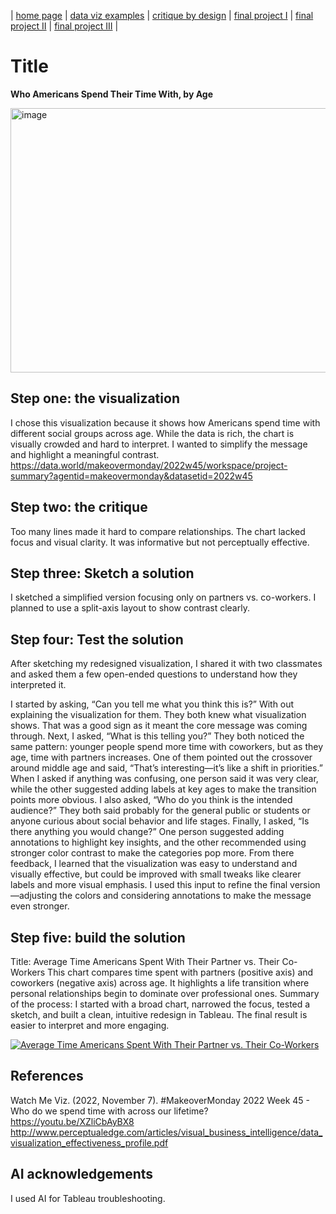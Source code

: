 | [home page](https://cmustudent.github.io/tswd-portfolio-templates/) | [data viz examples](dataviz-examples) | [critique by design](critique-by-design) | [final project I](final-project-part-one) | [final project II](final-project-part-two) | [final project III](final-project-part-three) |

# Title
**Who Americans Spend Their Time With, by Age**

<img width="550" height="423" alt="image" src="https://github.com/user-attachments/assets/029e89de-edc4-4f85-bdd2-61d3ea3c2b50" />

## Step one: the visualization

I chose this visualization because it shows how Americans spend time with different social groups across age. While the data is rich, the chart is visually crowded and hard to interpret. I wanted to simplify the message and highlight a meaningful contrast.
https://data.world/makeovermonday/2022w45/workspace/project-summary?agentid=makeovermonday&datasetid=2022w45


## Step two: the critique
Too many lines made it hard to compare relationships.
The chart lacked focus and visual clarity.
It was informative but not perceptually effective.

## Step three: Sketch a solution
I sketched a simplified version focusing only on partners vs. co-workers. I planned to use a split-axis layout to show contrast clearly.

## Step four: Test the solution

After sketching my redesigned visualization, I shared it with two classmates and asked them a few open-ended questions to understand how they interpreted it.

I started by asking, “Can you tell me what you think this is?” With out explaining the visualization for them. 
They both knew what visualization shows. That was a good sign as it meant the core message was coming through. Next, I asked, “What is this telling you?” They both noticed the same pattern: younger people spend more time with coworkers, but as they age, time with partners increases. One of them pointed out the crossover around middle age and said, “That’s interesting—it’s like a shift in priorities.” When I asked if anything was confusing, one person said it was very clear, while the other suggested adding labels at key ages to make the transition points more obvious. I also asked, “Who do you think is the intended audience?” They both said probably for the general public or students or anyone curious about social behavior and life stages. Finally, I asked, “Is there anything you would change?” One person suggested adding annotations to highlight key insights, and the other recommended using stronger color contrast to make the categories pop more. From there feedback, I learned that the visualization was easy to understand and visually effective, but could be improved with small tweaks like clearer labels and more visual emphasis. I used this input to refine the final version—adjusting the colors and considering annotations to make the message even stronger.


## Step five: build the solution

Title: Average Time Americans Spent With Their Partner vs. Their Co-Workers
This chart compares time spent with partners (positive axis) and coworkers (negative axis) across age. It highlights a life transition where personal relationships begin to dominate over professional ones.
Summary of the process:
I started with a broad chart, narrowed the focus, tested a sketch, and built a clean, intuitive redesign in Tableau. The final result is easier to interpret and more engaging.


<div class='tableauPlaceholder' id='viz1758216459914' style='position: relative'><noscript><a href='#'><img alt='Average Time Americans Spent With Their Partner vs. Their Co-Workers ' src='https:&#47;&#47;public.tableau.com&#47;static&#47;images&#47;As&#47;Assignmentweek4_17581984616130&#47;Redesign&#47;1_rss.png' style='border: none' /></a></noscript><object class='tableauViz'  style='display:none;'><param name='host_url' value='https%3A%2F%2Fpublic.tableau.com%2F' /> <param name='embed_code_version' value='3' /> <param name='site_root' value='' /><param name='name' value='Assignmentweek4_17581984616130&#47;Redesign' /><param name='tabs' value='no' /><param name='toolbar' value='yes' /><param name='static_image' value='https:&#47;&#47;public.tableau.com&#47;static&#47;images&#47;As&#47;Assignmentweek4_17581984616130&#47;Redesign&#47;1.png' /> <param name='animate_transition' value='yes' /><param name='display_static_image' value='yes' /><param name='display_spinner' value='yes' /><param name='display_overlay' value='yes' /><param name='display_count' value='yes' /><param name='language' value='en-US' /></object></div>                
<script type='text/javascript'>                    
  var divElement = document.getElementById('viz1758216459914');                    
  var vizElement = divElement.getElementsByTagName('object')[0];                    
  vizElement.style.width='100%';vizElement.style.height=(divElement.offsetWidth*0.75)+'px';                    
  var scriptElement = document.createElement('script');                    
  scriptElement.src = 'https://public.tableau.com/javascripts/api/viz_v1.js';                    
  vizElement.parentNode.insertBefore(scriptElement, vizElement);               
</script>


## References
Watch Me Viz. (2022, November 7). #MakeoverMonday 2022 Week 45 - Who do we spend time with across our lifetime? https://youtu.be/XZliCbAyBX8
http://www.perceptualedge.com/articles/visual_business_intelligence/data_visualization_effectiveness_profile.pdf

## AI acknowledgements
I used AI for Tableau troubleshooting.

